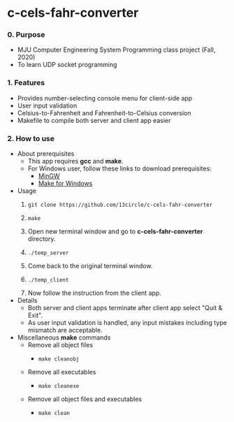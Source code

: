 # c-cels-fahr-converter

### 0. Purpose
- MJU Computer Engineering System Programming class project (Fall, 2020)
- To learn UDP socket programming

### 1. Features
- Provides number-selecting console menu for client-side app
- User input validation
- Celsius-to-Fahrenheit and Fahrenheit-to-Celsius conversion
- Makefile to compile both server and client app easier

### 2. How to use
- About prerequisites
  - This app requires <b>gcc</b> and <b>make</b>.
  - For Windows user, follow these links to download prerequisites:
    - [MinGW](https://sourceforge.net/projects/mingw/)
    - [Make for Windows](http://gnuwin32.sourceforge.net/packages/make.htm)
- Usage
  1.     git clone https://github.com/13circle/c-cels-fahr-converter
  2.     make
  3. Open new terminal window and go to <b>c-cels-fahr-converter</b> directory.
  4.     ./temp_server
  5. Come back to the original terminal window.
  6.     ./temp_client
  7.  Now follow the instruction from the client app.
- Details
  - Both server and client apps terminate after client app select "Quit & Exit".
  - As user input validation is handled, any input mistakes including type mismatch are acceptable.
- Miscellaneous <b>make</b> commands
  - Remove all object files
    -     make cleanobj
  - Remove all executables
    -     make cleanexe
  - Remove all object files and executables
    -     make clean

